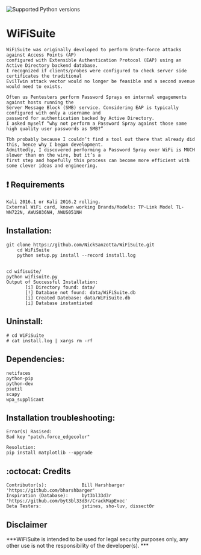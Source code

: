 ![Supported Python versions](https://img.shields.io/badge/python-2.7-blue.svg)
# WiFiSuite     
	WiFiSuite was originally developed to perform Brute-force attacks against Access Points (AP) 
	configured with Extensible Authentication Protocol (EAP) using an Active Directory backend database.
	I recognized if clients/probes were configured to check server side certificates the traditional 
	EvilTwin attack vector would no longer be feasible and a second avenue would need to exists.

	Often us Pentesters perform Password Sprays on internal engagements against hosts running the 
	Server Message Block (SMB) service. Considering EAP is typically configured with only a username and 
	password for authentication backed by Active Directory. 
	I asked myself “why not perform a Password Spray against those same high quality user passwords as SMB?”  
	
	Tbh probably because I couldn’t find a tool out there that already did this, hence why I began development. 
	Admittedly, I discovered performing a Password Spray over WiFi is MUCH slower than on the wire, but it’s a 
	first step and hopefully this process can become more efficient with some clever ideas and engineering. 


## :heavy_exclamation_mark: Requirements
	Kali 2016.1 or Kali 2016.2 rolling. 
	External WiFi card, known working Brands/Models: TP-Link Model TL-WN722N, AWUS036NH, AWUS051NH
    
## Installation:
	git clone https://github.com/NickSanzotta/WiFiSuite.git
    	cd WiFiSuite
    	python setup.py install --record install.log 
##
	cd wifisuite/
	python wifisuite.py
	Output of Successful Installation:
	       [i] Directory found: data/
 	       [!] Database not found: data/WiFiSuite.db
 	       [i] Created Datebase: data/WiFiSuite.db
 	       [i] Database instantiated

## Uninstall:
    # cd WiFiSuite
    # cat install.log | xargs rm -rf

## Dependencies:
    netifaces
    python-pip 
    python-dev
    psutil
    scapy    
    wpa_supplicant
    
## Installation troubleshooting:
    Error(s) Rasised: 
    Bad key "patch.force_edgecolor"
    
    Resolution:
    pip install matplotlib --upgrade
 
## :octocat: Credits
	Contributor(s):             Bill Harshbarger 'https://github.com/bharshbarger'
	Inspiration (Database):     byt3bl33d3r 'https://github.com/byt3bl33d3r/CrackMapExec'
	Beta Testers:               jstines, sho-luv, dissect0r

## Disclaimer

***WiFiSuite is intended to be used for legal security purposes only, any other use is not the responsibility of the developer(s). ***
